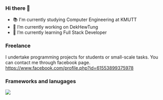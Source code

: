 ### Hi there 👋

- 📚 I'm currently studying Computer Engineering at KMUTT
- 🔭 I’m currently working on DekHewTung
- 🌱 I’m currently learning Full Stack Developer


### Freelance
I undertake programming projects for students or small-scale tasks. You can contact me through facebook page.
https://www.facebook.com/profile.php?id=61553899375978

### Frameworks and lanugages

<img src="https://skillicons.dev/icons?i=git,kotlin,swift,nodejs,nestjs,ts,js,c,postgres,mysql,docker" />
